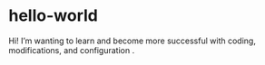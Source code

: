 # hello-world
Hi! I’m wanting to learn and become more successful with coding, modifications, and configuration .
